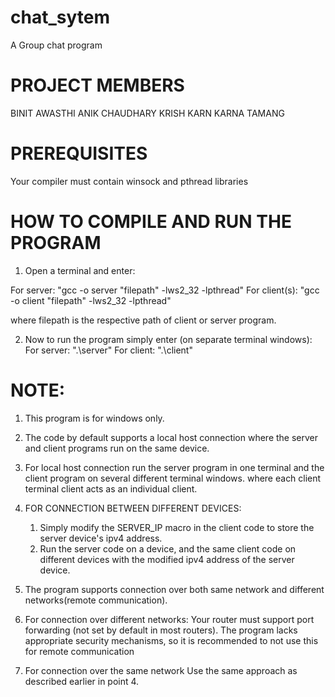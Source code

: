 # chat_sytem
A Group chat program

# PROJECT MEMBERS
   BINIT AWASTHI
   ANIK CHAUDHARY
   KRISH KARN
   KARNA TAMANG

# PREREQUISITES
Your compiler must contain winsock and pthread libraries 


# HOW TO COMPILE AND RUN THE PROGRAM

1. Open a terminal and enter:

  For server:     "gcc -o server "filepath" -lws2_32 -lpthread"
  For client(s):  "gcc -o client "filepath" -lws2_32 -lpthread"

  where filepath is the respective path of client or server program.

2. Now to run the program simply enter (on separate terminal windows):
   For server: ".\server"
   For client: ".\client"

# NOTE: 
1. This program is for windows only.
2. The code by default supports a local host connection where the server and client programs run on the same device.
3. For local host connection run the server program in one terminal and the client program on several different terminal windows.
   where each client terminal client acts as an individual client.

5. FOR CONNECTION BETWEEN DIFFERENT DEVICES:

   1. Simply modify the SERVER_IP macro in the client code to store the server device's ipv4 address.
   2. Run the server code on a device, and the same client code on different devices with the modified ipv4 address of the server device.

6. The program supports connection over both same network and different networks(remote communication).

7. For connection over different networks:
    Your router must support port forwarding (not set by default in most routers).
    The program lacks appropriate security mechanisms, so it is recommended to not use this for remote communication

8. For connection over the same network
   Use the same approach as described earlier in point 4.
   
